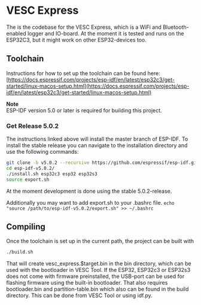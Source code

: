 # VESC Express

The is the codebase for the VESC Express, which is a WiFi and Bluetooth-enabled logger and IO-board. At the moment it is tested and runs on the ESP32C3, but it might work on other ESP32-devices too.

## Toolchain

Instructions for how to set up the toolchain can be found here:
[https://docs.espressif.com/projects/esp-idf/en/latest/esp32c3/get-started/linux-macos-setup.html](https://docs.espressif.com/projects/esp-idf/en/latest/esp32c3/get-started/linux-macos-setup.html)

**Note**  
ESP-IDF version 5.0 or later is required for building this project.

### Get Release 5.0.2

The instructions linked above will install the master branch of ESP-IDF. To install the stable release you can navigate to the installation directory and use the following commands:

```bash
git clone -b v5.0.2 --recursive https://github.com/espressif/esp-idf.git esp-idf-v5.0.2
cd esp-idf-v5.0.2/
./install.sh esp32c3 esp32 esp32s3
source export.sh
```

At the moment development is done using the stable 5.0.2-release.

Additionally you may want to add export.sh to your .bashrc file.
```echo "source /path/to/esp-idf-v5.0.2/export.sh" >> ~/.bashrc```

## Compiling

Once the toolchain is set up in the current path, the project can be built with

```bash
./build.sh
```

That will create vesc_express.$target.bin in the bin directory, which can be used with the bootloader in VESC Tool. If the ESP32, ESP32c3 or ESP32s3 does not come with firmware preinstalled, the USB-port can be used for flashing firmware using the built-in bootloader. That also requires bootloader.bin and partition-table.bin which also can be found in the build directory. This can be done from VESC Tool or using idf.py.
